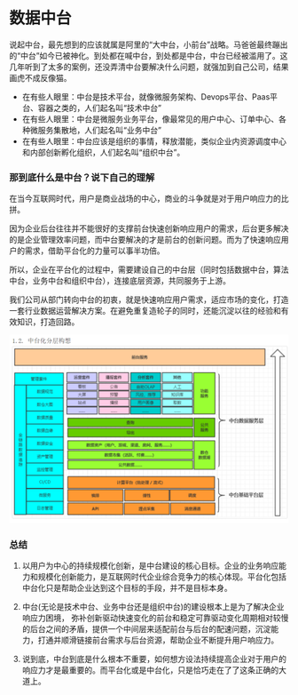 # 数据中台

说起中台，最先想到的应该就属是阿⾥的“⼤中台，⼩前台”战略。马爸爸最终蹦出的“中台”如今已被神化。到处都在喊中台，到处都是中台，中台已经被滥用了。这几年听到了太多的案例，还没弄清中台要解决什么问题，就强加到自己公司，结果画虎不成反像猫。


- 在有些人眼里：中台是技术平台，就像微服务架构、Devops平台、Paas平台、容器之类的，人们起名叫“技术中台”
- 在有些人眼里：中台是微服务业务平台，像最常见的用户中心、订单中心、各种微服务集散地，人们起名叫“业务中台”
- 在有些人眼里：中台应该是组织的事情，释放潜能，类似企业内资源调度中心和内部创新孵化组织，人们起名叫“组织中台”。

### 那到底什么是中台？说下自己的理解

在当今互联网时代，用户是商业战场的中心，商业的斗争就是对于用户响应力的比拼。

因为企业后台往往并不能很好的支撑前台快速创新响应用户的需求，后台更多解决的是企业管理效率问题，而中台要解决的才是前台的创新问题。而为了快速响应用户的需求，借助平台化的力量可以事半功倍。

所以，企业在平台化的过程中，需要建设自己的中台层（同时包括数据中台，算法中台，业务中台和组织中台），连接底层资源，共同服务于上游。

我们公司从部门转向中台的初衷，就是快速响应用户需求，适应市场的变化，打造一套行业数据运营解决方案。在避免重复造轮子的同时，还能沉淀以往的经验和有效知识，打造回路。

![架构](../img/159748246.jpg)

### 总结
1. 以用户为中心的持续规模化创新，是中台建设的核心目标。企业的业务响应能⼒和规模化创新能力，是互联⽹时代企业综合竞争⼒的核⼼体现。平台化包括中台化只是帮助企业达到这个目标的⼿段，并不是⽬标本身。

2. 中台(⽆论是技术中台、业务中台还是组织中台)的建设根本上是为了解决企业响应⼒困境， 弥补创新驱动快速变化的前台和稳定可靠驱动变化周期相对较慢的后台之间的⽭盾，提供⼀个中间层来适配前台与后台的配速问题，沉淀能⼒，打通并顺滑链接前台需求与后台资源，帮助企业不断提升用户响应⼒。

3. 说到底，中台到底是什么根本不重要，如何想方设法持续提高企业对于⽤户的响应⼒才是最重要的。⽽平台化或是中台化，只是恰巧走在了了这条正确的⼤道上。